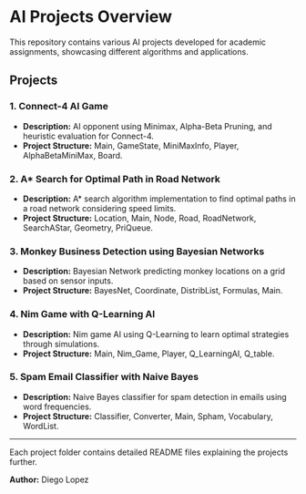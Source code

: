 # AI Projects Overview

This repository contains various AI projects developed for academic assignments, showcasing different algorithms and applications.

## Projects

### 1. Connect-4 AI Game
- **Description:** AI opponent using Minimax, Alpha-Beta Pruning, and heuristic evaluation for Connect-4.
- **Project Structure:** Main, GameState, MiniMaxInfo, Player, AlphaBetaMiniMax, Board.

### 2. A* Search for Optimal Path in Road Network
- **Description:** A* search algorithm implementation to find optimal paths in a road network considering speed limits.
- **Project Structure:** Location, Main, Node, Road, RoadNetwork, SearchAStar, Geometry, PriQueue.

### 3. Monkey Business Detection using Bayesian Networks
- **Description:** Bayesian Network predicting monkey locations on a grid based on sensor inputs.
- **Project Structure:** BayesNet, Coordinate, DistribList, Formulas, Main.

### 4. Nim Game with Q-Learning AI
- **Description:** Nim game AI using Q-Learning to learn optimal strategies through simulations.
- **Project Structure:** Main, Nim_Game, Player, Q_LearningAI, Q_table.

### 5. Spam Email Classifier with Naive Bayes
- **Description:** Naive Bayes classifier for spam detection in emails using word frequencies.
- **Project Structure:** Classifier, Converter, Main, Spham, Vocabulary, WordList.

---

Each project folder contains detailed README files explaining the projects further.

**Author:** Diego Lopez